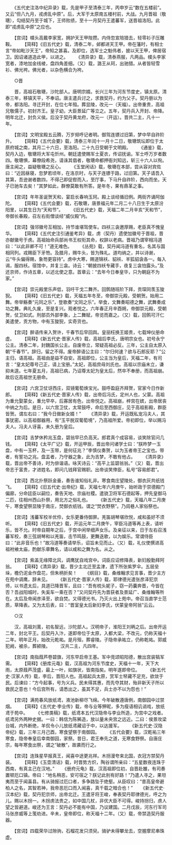 <!-- { "loadSidebar": true } -->
　　《五代史注洛中纪异录》载，先是甲子至清泰三年，丙申岁云“数在五楼前”。又云“但八九月，戎虏乱中原”。后，大军于太原南五楼村前，大战。九月晋祖（敬瑭），勾结契丹至于城下，王师败绩，至十一月契丹王遣蕃军，送晋祖洛阳。此即“戎虏乱中原”之应也。

　　【宫词】幞头高戴李家宽，拥护天王甲陛攒。内侍忽宣陪猎去，轻零衫子压雕鞍。
　　【简释】《旧五代史》载，清泰二年，邺都进天王甲。帝在藩时，有相士言“帝如毗沙天王”，帝知之甚喜。及即位，选军士之魁伟者，披以天王甲，俾居宿卫。因诏诸道造此甲，以进之。
　　《清异录》载，清泰燕服，凡两品。幞头李家宽者，漆地加金线棱，盘四角差细。（又）载，潞王从珂，出驰猎。从者皆轻雪衫、佛光袴。佛光者，以杂色横合为袴。

　　○晋

　　晋，高祖石敬瑭，沙陀部人。唐明宗婿。长兴三年为河东节度史，镇太原。清泰三年，移镇天平，不奉诏。唐主遣兵讨之，求救契丹，约为父子。契丹册以为帝，都洛阳。寻迁开封，在位七年殂。葬显陵，改元一（天福）。出帝重贵，高祖兄敬儒子。初封齐王。皇子幼，大臣景延广等立之。五年，契丹兵入开封、帝降。明年北迁，封负义侯。后没于契丹黄龙府，改元一（开运）。晋共二主，凡十一年。

　　【宫词】文明宝殿五云腾，万岁频呼记者明。御驾连镖过旧第，梦中早自祚阶升。
　　【简释】《五代会要》载，清泰三年闰十一月十二日，敬瑭筑坛即位于太原府城之南，其月二十六日，至洛阳。二十九日受朝于文明殿。
　　《通鉴》载，契丹入边，敬瑭将大军屯忻州。朝廷遣使赐军士夏衣，传诏抚谕。军士呼万岁者数四。敬瑭惧，幕僚段希尧，请诛其倡者，敬瑭命都押衙刘知远，斩三十六人以徇。唐主闻之，益疑敬瑭之反心。
　　《玉堂闲话》载，敬瑭在本部，尝从容对宾佐曰：“近因昼寝，忽梦若顷年，在洛京时，与天子连镖于路，过旧第。天子请吾入其第，吾逊谢者数四，不得己即促辔而入，至厅事，下马升自祚阶，西向而坐。天子已驰车去矣！”其梦如此，群僚莫敢有所答。是年冬，果有鼎革之事。

　　【宫词】年年圣诞贺天和，宴启长春响玉珂。殿上谈经循旧例。两街齐诵阿伽陀。
　　【简释】《五代会要》载，石敬瑭，唐景福元年二月二十八日生于太原汾阳里，以其生日为“天和节”。
　　《旧五代史》载，天福二年二月辛亥“天和节”，帝御长春殿，召左右街僧谈经“威仪殿”内。

　　【宫词】强邻徽号互相加，持节谁堪驾使车。四袄三衾邀厚赐，老臣真不愧皇华。
　　【简释】《五代史注引通鉴考异》载，虏（契丹）遗使加徽号于晋祖，晋亦献徽号于虏。高祖始命兵部尚书王权衔其命，权辞以老病。晋祖乃谓宰相冯道曰：“以此非卿不可！”道无难色。
　　《丛苑》载，契丹闻冯道有重名，名其与国相同列。戎赐臣下牙笏。及腊月，赐牛头，皆为殊礼。道均纳之，并以诗谢，云“牛头偏得赐，象笏更容持”。虏中大寒，赐道锦袄、貂袄、羊狐貂衾各一。每入谒，服四袄。宿馆中，并复三衾。诗云：“朝披四袄专藏手，夜复三衾怕露头。”及还京师，作诗五章，以述北使之意。首章云：“去年今日奉皇华，只为朝庭不为家。”

　　【宫词】崇元殿里乐声低，羽吁干戈二舞齐。回鹘随班阶下拜，贡琛同羡玉狻猊。
　　【简释】《旧五代史》载，天福五年冬至，帝御崇元殿，受朝贺。始用二舞。帝举觞奏“元同之乐”，登歌奏“文同之乐”。举食，文舞奏昭德之舞，武舞奏成功之舞。典礼久废，至是复兴。观者悦之。六年春正月辛酉朔，帝御崇元殿，受朝贺，仗卫如式。刑部员外部李象，上二舞赋，帝览而嘉之。（又）载，回鹘可汗仁美遣使，贡方物，中有玉狻猊，实奇货也。

　　【宫词】醉语传来入贺许，千春节后早回舆。皇丽枉换王姬贵，七载坤仪册命虚。
　　【简释】《新五代史·晋家人传》载，高祖后李氏，唐明宗女也。初号永宁公主。清泰二年，封魏国长公主。自废帝立，常疑高祖必反。三年，公主自太原入朝“千春节”。辞归，留之不得。废帝醉语公主曰：“尔归何速？欲与石郎反耶？”公主归，语高祖。高祖由是益不自安。高祖即位，公主当为皇后，天福二年，有司言：“皇太妃尊号己正，请上宝册。”太妃，高祖庶母刘氏也。高祖以宗庙未立，谦抑未遑。七年夏五月，高祖已病，乃诏尊太妃为皇太后，然卒不奉册，而高祖崩。故后讫高祖世无册命。

　　【宫词】六宫卫仗讶西庄，双镜葡萄焕宝光。鼓呼盈庭齐拜贺，官家今日作新郎。
　　【简释】《新五代史·晋家人传》载，出帝后冯氏，定州人也，父蒙。高祖为重允娶蒙女，重允早卒，后寡居有色，出帝悦之。高祖崩，梓宫在嫔，出帝居丧中纳之为后。是日，以六宫卫仗，太常鼓呼，命后至西御庄，见于高祖影殿，群臣皆贺。谓左右曰：“我今日做新女婿！”
　　《清异录》载，开运既私宠冯夫人，其事犹密。以高祖御器用，有“玉平脱双葡萄境”，乃高祖所爱。帝初即位，举以赐冯夫人。冯夫人讶喜，未久册为皇后。

　　【宫词】吉梦休矜兆玉盘，碧翁早已负高天。郎君真个成容易，谈笑除官问几钱。
　　【简释】《太平广记》载，开运甲辰，晋出帝问诸学士曰：“朕昨梦一玉盘，中有一玉杯，及一玉带，是何征兆？”李慎仪奏贺，以为玉者帝王之宝也。带者，有誓功之兆。盘盂者，乃守器之象，此为吉梦。不敢有他占。
　　《清异录》载，晋出帝不善诗，时为俳谐语。咏天诗云：“高平上监碧翁翁。”（又）载，晋出帝志于富贵，才进姓名，即问几钱拜官赐职。出帝谈笑倖臣，私号“容易郎君”。

　　【宫词】西北扑祭跃金垂，奏告谁知俗礼非。寒食南庄望陵处，御衣灰共纸钱飞。
　　【简释】《旧五代史·出帝纪》载，天福七年六月庚午，始听政于崇德殿门偏廊，分命廷臣以嗣位，奏告天地、宗庙社稷。遣骁卫将军石德起等，押先皇御马二匹，往相州西山扑祭，用北方之俗礼也。
　　《新五代史》载，天福八年二月庚午，寒食望祭显陵于南庄，焚御衣纸钱。谓之“焚衣野祭”。乃闾巷人家俗祭也。

　　【宫词】浅蕃军校半优伶，女乐更番侍御屏。羌笛胡琴堪欣悦，咸和虽好不须听。
　　【简释】《旧五代史》载，开运元年二月庚午，宰臣冯道等再上表，请听乐，皆不允。时帝自期年之后，于宫中闲举细声女乐。及亲征以来，日于左右召浅蕃军校，奏三弦胡琴和以羌笛，击节鸣鼓，更舞迭歌，以为娱乐。常谓侍臣曰：“此非音乐也！”故冯道等奏请举乐，诏旨未见而止。（又）载，礼仪使撰进高祖袝飨太庙，酌献乐章舞名，请以咸和之舞为名。从之。

　　【宫词】紫盖无缘障北风，调鹰犹自戏宫中。词臣应诏修降表，新妇殷勤拜阿翁。
　　【简释】《清异录》载，晋少主北迁至孟津，遗下所张紫罗伞。五层垒垛，檐仍泥金作盘花，但朱柄折矣！
　　《纲目》载，桑维翰求见言事，晋少主方在苑中调鹰，辞未见。
　　《新五代史·晋家人传》载，耶律德光遣张彦泽犯京师，以书遗太后，具道已降晋军，且曰：“吾有梳头妮子，窃一药囊奔晋，今皆在否？吾战阳城时，失奚车一乘在否？”又问契丹先为晋获者及景延广、桑维翰等所在。太后及帝闻彦泽至，欲自焚。又得德光书。乃灭火出上苑中。帝召当直学士范质，草降表。又为太后表，曰：“晋室皇太后新妇李氏，伏蒙皇帝阿翁”云云。

　　○汉

　　汉，高祖刘暠，初名智远，沙陀部人。汉明帝子，淮阳王刘昞之后。出帝开运二年，封北平王。后契丹入汴，遂即帝位于太原，入都大梁，不改元，仍称天福十二年。明年正月，始改元乾祐。是月殂，葬睿陵。子隐帝承祐立，仍称乾祐。郭威犯阙，被杀，葬颍陵。
　　汉共二主，凡四年。

　　【宫词】南指葭芦卷碧旗，河东早启帝王基。军中竞颂昭阳德，散出宫装犒军需。
　　【简释】《册库元黾》载，汉高祖为河东节度史，天福十一年，天下大雨，太原葭芦茂盛，最上一叶，如旗状，皆南指矣。明年遂即帝位。
　　《新五代史·汉家人传》载，李后，晋阳人也。高祖起兵太原，赏军士帑藏不足充，欲敛于民。后谏曰：“方今起事，号为义兵。民未得其惠，而先夺其财，殆非新天子所以救民之意也！今后宫所有，请悉出之，虽其不足，兵士亦不以为怨也！”

　　【宫词】满苑春风放纸鸢，液池新柳尽飞绵。今年破散遵唐例，南御园中过禁烟。
　　【简释】《五代史·李业传》载，帝与业等狎昵，多为瘦语相讥诮戏，放纸鸢于苑中。
　　《七修类稿》载，纸鸢本五代汉隐帝与李业所造，为宫中之戏者。纸鸢另外两种史据。一曰：韩信为陈豨造，放以量未央宫之远近。二曰：侯景攻梁台城，内外断绝，羊侃令小儿放纸鸢藏诏于中，以达援军。
　　《新五代史·汉隐帝纪》载，三年三月己酉，寒食望祭于南御园。
　　《五代会要》载，汉乾祐三年寒食，隐帝奉皇后幸南御园，家祭。昔日，君王奉先之道，无寒食野祭。自唐庄宗，每年寒食出祭，谓之“破散”，故袭而行之。

　　【宫词】连珠星早报真王，闻喜中途更兆祥。木拐漫夸来北国，衣冠方禁契丹装。
　　【简释】《玉壶清话》载，时晋势方炽，陶谷谓所亲曰：“五星数夜连珠于西南，有真主己在汉地。”
　　《册府元龟》载，汉高祖即位初，自晋赴雒，有司奏置顿厄口镇。帝曰：“地名稍恶，安可宿之？朕记此别有好路！”乃遣人寻之，果坦夷而至于闻喜县。有从骑报过厄口者，多争路坠于绝壑。从臣叹曰：“昔高皇帝避柏人之名，其智若神，我帝恶厄口而入闻喜，真千载之暗合也！”
　　《新五代史·汉本纪》载，契丹犯京师，出帝北迁。王遣牙将王峻，奉表契丹耶律德光，呼之为儿。赐以木拐一。木拐虏法贵之，如中国几杖，非优大臣不可得。峻持拐归，虏人望之皆避道。峻还为王言：契丹必不能有中国，乃议建国。二月戊辰，河东行军司马张彦威等上笺劝进。辛未，皇帝即位，称天福十二年。（又）载，帝禁造契丹服器。

　　【宫词】四载荣华过隙驹，石榴花发只须臾。骑驴未得攀龙去，空握摩尼串珠虚。
